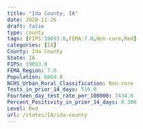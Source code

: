 ```yaml
---
title: "Ida County, IA"
date: 2020-11-26
draft: false
type: county
tags: [FIPS:19093.0,FEMA:7.0,Non-core,Red]
categories: [IA]
County: Ida County
State: IA
FIPS: 19093.0
FEMA_Region: 7.0
Population: 6860.0
NCHS_Urban_Rural_Classification: Non-core
Tests_in_prior_14_days: 510.0
Fourteen_day_test_rate_per_100000: 7434.0
Percent_Positivity_in_prior_14_days: 0.306
Level: Red
url: /states/IA/ida-county
---
```



